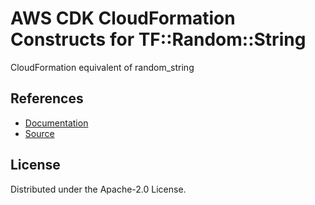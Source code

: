# AWS CDK CloudFormation Constructs for TF::Random::String

CloudFormation equivalent of random_string
## References
* [Documentation](https://github.com/iann0036/cfn-tf-custom-types/blob/docs/resources/random/TF-Random-String/docs/README.md)
* [Source](https://github.com/iann0036/cfn-tf-custom-types.git)
## License

Distributed under the Apache-2.0 License.
